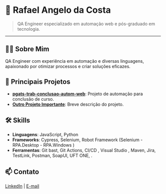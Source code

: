 # 💼 Rafael Angelo da Costa

>  QA Engineer especializado em automação web e pós-graduado em tecnologia.

---

## 👨‍💻 Sobre Mim

 QA Engineer com experiência em automação e diversas linguagens, apaixonado por otimizar processos e criar soluções eficazes.

## 🚀 Principais Projetos

- **[pgats-trab-conclusao-autom-web](https://github.com/RafaelAngeloCosta/pgats-trab-conclusao-autom-web)**: Projeto de automação para conclusão de curso.
- **[Outro Projeto Importante](#)**: Breve descrição do projeto.

## 🛠️ Skills

- **Linguagens**: JavaScript, Python
- **Frameworks**: Cypress, Selenium, Robot Framework (Selenium - RPA.Desktop - RPA.Windows )
- **Ferramentas**:  Git bast, Git Actions, CI/CD , Visual Studio , Maven, Jira, TestLink, Postman, SoapUI, UFT ONE, .

## 📫 Contato

[LinkedIn](https://www.linkedin.com/in/rafaelangelodacosta/) | [E-mail](rafa.angelo9@gmail.com)
